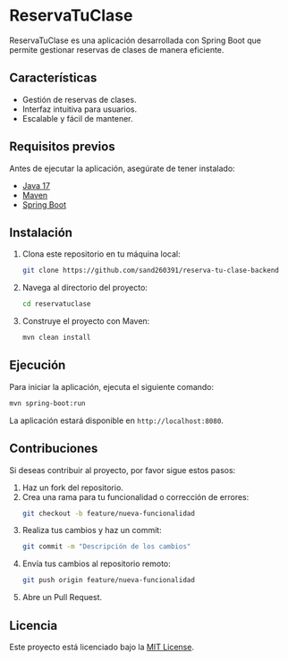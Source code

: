 # ReservaTuClase

ReservaTuClase es una aplicación desarrollada con Spring Boot que permite gestionar reservas de clases de manera eficiente.

## Características

- Gestión de reservas de clases.
- Interfaz intuitiva para usuarios.
- Escalable y fácil de mantener.

## Requisitos previos

Antes de ejecutar la aplicación, asegúrate de tener instalado:

- [Java 17](https://www.oracle.com/java/technologies/javase-jdk17-downloads.html)
- [Maven](https://maven.apache.org/)
- [Spring Boot](https://spring.io/projects/spring-boot)

## Instalación

1. Clona este repositorio en tu máquina local:
   ```bash
   git clone https://github.com/sand260391/reserva-tu-clase-backend
   ```

2. Navega al directorio del proyecto:
   ```bash
   cd reservatuclase
   ```

3. Construye el proyecto con Maven:
   ```bash
   mvn clean install
   ```

## Ejecución

Para iniciar la aplicación, ejecuta el siguiente comando:
```bash
mvn spring-boot:run
```

La aplicación estará disponible en `http://localhost:8080`.

## Contribuciones

Si deseas contribuir al proyecto, por favor sigue estos pasos:

1. Haz un fork del repositorio.
2. Crea una rama para tu funcionalidad o corrección de errores:
   ```bash
   git checkout -b feature/nueva-funcionalidad
   ```
3. Realiza tus cambios y haz un commit:
   ```bash
   git commit -m "Descripción de los cambios"
   ```
4. Envía tus cambios al repositorio remoto:
   ```bash
   git push origin feature/nueva-funcionalidad
   ```
5. Abre un Pull Request.

## Licencia

Este proyecto está licenciado bajo la [MIT License](LICENSE).

